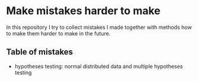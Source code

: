 # Make mistakes harder to make
In this repository I try to collect mistakes I made together with methods how to make them harder to make in the future.

## Table of mistakes
- hypotheses testing: normal distributed data and multiple hypotheses testing

